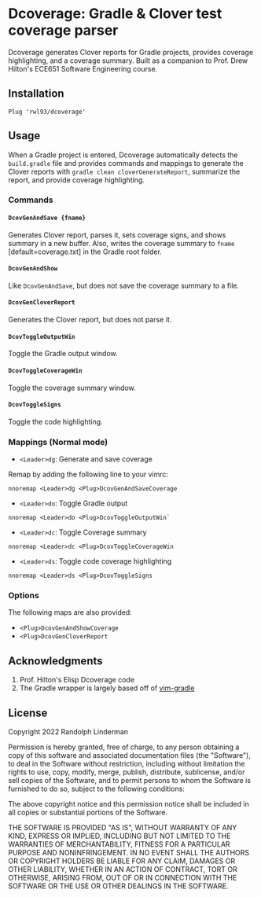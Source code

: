 # Dcoverage: Gradle & Clover test coverage parser
Dcoverage generates Clover reports for Gradle projects, provides coverage
highlighting, and a coverage summary. Built as a companion to Prof. Drew
Hilton's ECE651 Software Engineering course.

## Installation
```vim
Plug 'rwl93/dcoverage'
```

## Usage
When a Gradle project is entered, Dcoverage automatically detects the
`build.gradle` file and provides commands and mappings to generate the Clover
reports with `gradle clean cloverGenerateReport`, summarize the report, and
provide coverage highlighting.
### Commands
#### `DcovGenAndSave {fname}`
Generates Clover report, parses it, sets coverage signs, and shows summary in a
new buffer. Also, writes the coverage summary to `fname` [default=coverage.txt]
in the Gradle root folder.

#### `DcovGenAndShow`
Like `DcovGenAndSave`, but does not save the coverage summary to a file.

#### `DcovGenCloverReport`
Generates the Clover report, but does not parse it.

#### `DcovToggleOutputWin`
Toggle the Gradle output window.

#### `DcovToggleCoverageWin`
Toggle the coverage summary window.

#### `DcovToggleSigns`
Toggle the code highlighting.

### Mappings (Normal mode)
- `<Leader>dg`: Generate and save coverage

Remap by adding the following line to your vimrc:
```vim
nnoremap <Leader>dg <Plug>DcovGenAndSaveCoverage
```
- `<Leader>do`: Toggle Gradle output
```vim
nnoremap <Leader>do <Plug>DcovToggleOutputWin`
```
- `<Leader>dc`: Toggle Coverage summary
```vim
nnoremap <Leader>dc <Plug>DcovToggleCoverageWin
```
- `<Leader>ds`: Toggle code coverage highlighting
```vim
nnoremap <Leader>ds <Plug>DcovToggleSigns
```

### Options
The following maps are also provided:
- `<Plug>DcovGenAndShowCoverage`
- `<Plug>DcovGenCloverReport`

## Acknowledgments
1. Prof. Hilton's Elisp Dcoverage code
2. The Gradle wrapper is largely based off of [vim-gradle](https://github.com/hdiniz/vim-gradle)

## License
Copyright 2022 Randolph Linderman

Permission is hereby granted, free of charge, to any person obtaining a copy of
this software and associated documentation files (the "Software"), to deal in
the Software without restriction, including without limitation the rights to
use, copy, modify, merge, publish, distribute, sublicense, and/or sell copies
of the Software, and to permit persons to whom the Software is furnished to do
so, subject to the following conditions:

The above copyright notice and this permission notice shall be included in all
copies or substantial portions of the Software.

THE SOFTWARE IS PROVIDED "AS IS", WITHOUT WARRANTY OF ANY KIND, EXPRESS OR
IMPLIED, INCLUDING BUT NOT LIMITED TO THE WARRANTIES OF MERCHANTABILITY,
FITNESS FOR A PARTICULAR PURPOSE AND NONINFRINGEMENT. IN NO EVENT SHALL THE
AUTHORS OR COPYRIGHT HOLDERS BE LIABLE FOR ANY CLAIM, DAMAGES OR OTHER
LIABILITY, WHETHER IN AN ACTION OF CONTRACT, TORT OR OTHERWISE, ARISING FROM,
OUT OF OR IN CONNECTION WITH THE SOFTWARE OR THE USE OR OTHER DEALINGS IN THE
SOFTWARE.
